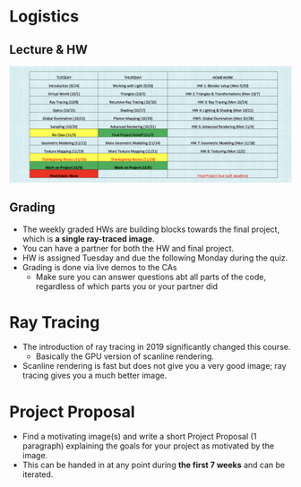 
# Logistics
## Lecture & HW
![Pasted image 20240924204838](../../attachments/Pasted%20image%2020240924204838.png)

## Grading
* The weekly graded HWs are building blocks towards the final project, which is **a single ray-traced image**.
* You can have a partner for both the HW and final project.
* HW is assigned Tuesday and due the following Monday during the quiz.
* Grading is done via live demos to the CAs
	* Make sure you can answer questions abt all parts of the code, regardless of which parts you or your partner did

# Ray Tracing
* The introduction of ray tracing in 2019 significantly changed this course.
	* Basically the GPU version of scanline rendering.
* Scanline rendering is fast but does not give you a very good image; ray tracing gives you a much better image.

# Project Proposal
* Find a motivating image(s) and write a short Project Proposal (1 paragraph) explaining the goals for your project as motivated by the image.
* This can be handed in at any point during **the first 7 weeks** and can be iterated.
